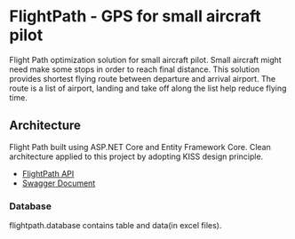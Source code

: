# FlightPath - GPS for small aircraft pilot 

Flight Path optimization solution for small aircraft pilot.
Small aircraft might need make some stops in order to reach final distance.
This solution provides shortest flying route between departure and arrival airport.
The route is a list of airport, landing and take off along the list help reduce flying time.

## Architecture 

Flight Path built using ASP.NET Core and Entity Framework Core. 
Clean architecture applied to this project by adopting KISS design principle.
 
* [FlightPath API](http://flightpathapi.azurewebsites.net/index.html)
* [Swagger Document](http://flightpathapi.azurewebsites.net/swagger)

### Database 
flightpath.database contains table and data(in excel files).
